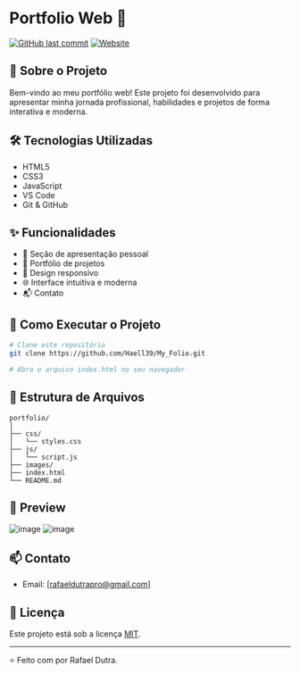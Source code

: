 # Portfolio Web 🚀

[![GitHub last commit](https://img.shields.io/github/last-commit/Haell39/portfolio)](https://github.com/Haell39/portfolio/commits/main)
[![Website](https://img.shields.io/website?url=https://seusite.com)](https://seusite.com)

## 📌 Sobre o Projeto

Bem-vindo ao meu portfólio web! Este projeto foi desenvolvido para apresentar minha jornada profissional, habilidades e projetos de forma interativa e moderna.

## 🛠️ Tecnologias Utilizadas

- HTML5
- CSS3
- JavaScript
- VS Code
- Git & GitHub

## ✨ Funcionalidades

- 🎯 Seção de apresentação pessoal
- 💼 Portfólio de projetos
- 📱 Design responsivo
- 🌐 Interface intuitiva e moderna
- 📬 Contato

## 🚀 Como Executar o Projeto

```bash
# Clone este repositório
git clone https://github.com/Haell39/My_Folio.git

# Abra o arquivo index.html no seu navegador
```

## 📁 Estrutura de Arquivos

```
portfolio/
│
├── css/
│   └── styles.css
├── js/
│   └── script.js
├── images/
├── index.html
└── README.md
```

## 🎨 Preview

![image](https://github.com/user-attachments/assets/e8f4d611-e741-4638-9b6f-1585035821d9)
![image](https://github.com/user-attachments/assets/528887a2-fae3-41fa-bda3-6cc38454f634)


## 📫 Contato

- Email: [rafaeldutrapro@gmail.com]

## 📝 Licença

Este projeto está sob a licença [MIT](./LICENSE).

---
⭐️ Feito com por Rafael Dutra.

